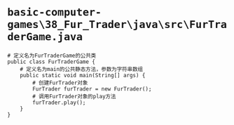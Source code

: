 # `basic-computer-games\38_Fur_Trader\java\src\FurTraderGame.java`

```
# 定义名为FurTraderGame的公共类
public class FurTraderGame {
    # 定义名为main的公共静态方法，参数为字符串数组
    public static void main(String[] args) {
        # 创建FurTrader对象
        FurTrader furTrader = new FurTrader();
        # 调用FurTrader对象的play方法
        furTrader.play();
    }
}
```